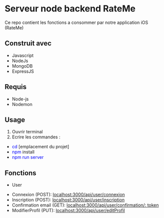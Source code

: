 # Serveur node backend RateMe

Ce repo contient les fonctions a consommer par notre application iOS (RateMe)

## Construit avec

- Javascript
- NodeJs
- MongoDB
- ExpressJS

## Requis

- Node-js
- Nodemon

## Usage

1. Ouvrir terminal
2. Ecrire les commandes :

- <span style="color:blue">cd </span>[emplacement du projet]
- <span style="color:blue">npm </span>install
- <span style="color:blue">npm run server</span>

## Fonctions

* User

- Connexion (POST): <a href ="localhost:3000/api/user/connexion">localhost:3000/api/user/connexion</a>
- Inscription (POST): <a href ="localhost:3000/api/user/inscription">localhost:3000/api/user/inscription</a>
- Confirmation email (GET): <a href ="localhost:3000/api/confirmation/:token">localhost:3000/api/user/confirmation/:
  token</a>
- ModifierProfil (PUT): <a href ="localhost:3000/api/editProfil">localhost:3000/api/user/editProfil</a>
